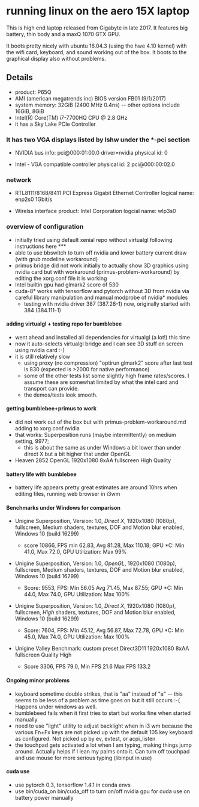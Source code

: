 # running linux on the aero 15X laptop

This is high end laptop released from Gigabyte in late 2017.
It features big battery, thin body and a maxQ 1070 GTX GPU. 

It boots pretty nicely with ubuntu 16.04.3 (using the hwe 4.10 kernel) with the wifi card, keyboard,
and sound working out of the box. It boots to the graphical display also without problems.

## Details
- product: P65Q
- AMI (american megatrends inc) BIOS version FB01 (9/1/2017)
- system memory: 32GiB (2400 MHz 0.4ns) -- other options include 16GiB, 8GiB
- Intel(R) Core(TM) i7-7700HQ CPU @ 2.8 GHz
- it has a Sky Lake PCIe Controller

### It has two VGA displays listed by lshw under the *-pci section

- NVIDIA 
  bus info: pci@000:01:00.0
  driver=nvidia
  physical id: 0

- Intel - VGA compatible controller
  physical id: 2
  pci@000:00:02.0

### network
- RTL8111/8168/8411 PCI Express Gigabit Ethernet Controller
  logical name: enp2s0
  1Gbit/s
 
- Wirelss interface
  product: Intel Corporation
  logcial name: wlp3s0
  
### overview of configuration
- initially tried using default xenial repo without virtualgl following instructions here ***
- able to use bbswitch to turn off nvidia and lower battery current draw (with grub modeline workaround)
- primus bridge did not work initially to actually show 3D graphics using nvidia card but with workaround (primus-problem-workaround) by editing the xorg.conf file it is working
- Intel builtin gpu had glmark2 score of 530
- cuda-8* works with tensorflow and pytorch without 3D from nvidia via careful library manipulation and manual modprobe of nvidia* modules
  - testing with nvidia driver 387 (387.26-1) now, originally started with 384 (384.111-1)


#### adding virtualgl + testing repo for bumblebee
- went ahead and installed all dependencies for virtualgl (a lot!) this time
- now it auto-selects virtualgl bridge and I can see 3D stuff on screen using nvidia card :-)
- it is still relatively slow
  - using proxy (no compression) "optirun glmark2" score after last test is 830 (expected is >2000 for native performance)
  - some of the other tests list some slightly high frame rates/scores. I assume these are somewhat limited by what the intel card and transport can provide.
  - the demos/tests look smooth.
  
#### getting bumblebee+primus to work
- did not work out of the box but with primus-problem-workaround.md adding to xorg.conf.nvidia
- that works: Superposition runs (maybe intermittently) on medium setting, 9977; 
  - this is about the same as under Windows a bit lower than under direct X but a bit higher that under OpenGL
- Heaven 2852 OpenGL 1920x1080 8xAA fullscreen High Quality

#### battery life with bumblebee 
- battery life appears pretty great estimates are around 10hrs when editing files, running web browser in i3wm

#### Benchmarks under Windows for comparison
- Unigine Superposition, Version: 1.0, _Direct X_, 1920x1080 (1080p), fullscreen,  Medium shaders, textures, DOF and Motion blur enabled, Windows 10 (build 16299)
  - score 10866, FPS min 62.83, Avg 81.28, Max 110.18; GPU *C: Min 41.0, Max 72.0, GPU Utilization: Max 99%
  
- Unigine Superposition, Version: 1.0, _OpenGL_, 1920x1080 (1080p), fullscreen,  Medium shaders, textures, DOF and Motion blur enabled, Windows 10 (build 16299)
  - Score: 9553, FPS: Min 56.05 Avg 71.45, Max 87.55; GPU *C: Min 44.0, Max 74.0, GPU Utilization: Max 100%
 
- Unigine Superposition, Version: 1.0, _Direct X_, 1920x1080 (1080p), fullscreen,  _High_ shaders, textures, DOF and Motion blur enabled, Windows 10 (build 16299)
  - Score: 7604, FPS: Min 45.12, Avg 56.87, Max 72.78, GPU *C: Min 45.0, Max 74.0, GPU Utilization: Max 100%

- Unigine Valley Benchmark: custom preset Direct3D11 1920x1080 8xAA fullscreen Quality High
  - Score 3306, FPS 79.0, Min FPS 21.6 Max FPS 133.2 


#### Ongoing minor problems
- keyboard sometime double strikes, that is "aa" instead of "a" -- this seems to be less of a problem as time goes on but it still occurs :-( Happens under windows as well.
- bumblebeed fails when it first tries to start but works fine when started manually
- need to use "light" utility to adjust backlight when in i3 wm because the various Fn+Fx keys are not picked up with the default 105 key keyboard as configured. Not picked up by ev, evtest, or acpi_listen
- the touchpad gets activated a lot when I am typing, making things jump around. Actually helps if I lean my palms onto it. Can turn off touchpad and use mouse for more serious typing (libinput in use)

#### cuda use
- use pytorch 0.3, tensorflow 1.4.1 in conda envs
- use bin/cuda_on bin/cuda_off to turn on/off nvidia gpu for cuda use on battery power manually
